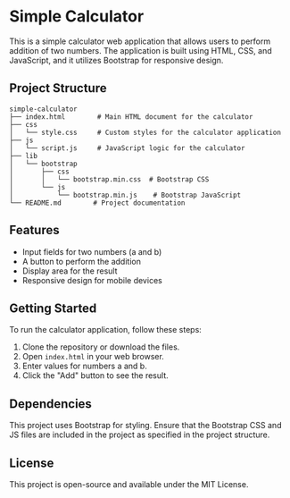 # Simple Calculator

This is a simple calculator web application that allows users to perform addition of two numbers. The application is built using HTML, CSS, and JavaScript, and it utilizes Bootstrap for responsive design.

## Project Structure

```
simple-calculator
├── index.html        # Main HTML document for the calculator
├── css
│   └── style.css     # Custom styles for the calculator application
├── js
│   └── script.js     # JavaScript logic for the calculator
├── lib
│   └── bootstrap
│       ├── css
│       │   └── bootstrap.min.css  # Bootstrap CSS
│       └── js
│           └── bootstrap.min.js    # Bootstrap JavaScript
└── README.md        # Project documentation
```

## Features

- Input fields for two numbers (a and b)
- A button to perform the addition
- Display area for the result
- Responsive design for mobile devices

## Getting Started

To run the calculator application, follow these steps:

1. Clone the repository or download the files.
2. Open `index.html` in your web browser.
3. Enter values for numbers a and b.
4. Click the "Add" button to see the result.

## Dependencies

This project uses Bootstrap for styling. Ensure that the Bootstrap CSS and JS files are included in the project as specified in the project structure.

## License

This project is open-source and available under the MIT License.